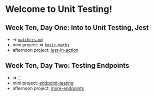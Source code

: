 # Welcome to Unit Testing!

## Week Ten, Day One: Into to Unit Testing, Jest
- => [`matchers.md`](https://github.com/kale-stew/devmtn-notes/blob/master/Unit-Testing/matchers.md)
- mini project: => [`basic-maths`](https://github.com/kale-stew/devmtn-notes/blobl/master/Unit-Testing/basic-maths)
- afternoon project: [jest-in-action](https://github.com/devmountain/unit-testing-afternoon)

## Week Ten, Day Two: Testing Endpoints
- => [``]()
- mini project: [endpoint-testing](https://github.com/devmountain/endpoint-testing-mini)
- afternoon project: [more-endpoints](https://github.com/devmountain/endpoint-testing-afternoon)